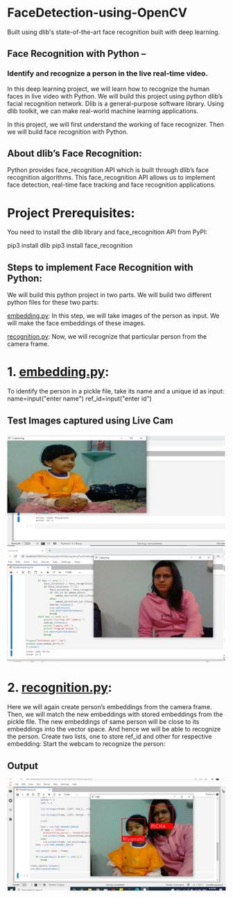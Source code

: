 # FaceDetection-using-OpenCV

Built using dlib's state-of-the-art face recognition built with deep learning.

## Face Recognition with Python – 
### Identify and recognize a person in the live real-time video.

In this deep learning project, we will learn how to recognize the human faces in live video with Python. We will build this project using python dlib’s facial recognition network. Dlib is a general-purpose software library. Using dlib toolkit, we can make real-world machine learning applications.

In this project, we will first understand the working of face recognizer. Then we will build face recognition with Python.

## About dlib’s Face Recognition:
Python provides face_recognition API which is built through dlib’s face recognition algorithms. This face_recognition API allows us to implement face detection, real-time face tracking and face recognition applications.

# Project Prerequisites:
You need to install the dlib library and face_recognition API from PyPI:

pip3 install dlib 
pip3 install face_recognition

## Steps to implement Face Recognition with Python:
We will build this python project in two parts. We will build two different python files for these two parts:

[embedding.py](https://github.com/Richa2310/FaceDetection-using-OpenCV/blob/main/embeddings.ipynb): In this step, we will take images of the person as input. We will make the face embeddings of these images.

[recognition.py](https://github.com/Richa2310/FaceDetection-using-OpenCV/blob/main/recognition%20(1).ipynb): Now, we will recognize that particular person from the camera frame.


# 1. [embedding.py](https://github.com/Richa2310/FaceDetection-using-OpenCV/blob/main/embeddings.ipynb):

To identify the person in a pickle file, take its name and a unique id as input:
name=input("enter name")
ref_id=input("enter id")

## Test Images captured using Live Cam

![alt text](https://github.com/Richa2310/FaceDetection-using-OpenCV/blob/main/img1.jpg?raw=true)
![alt text](https://github.com/Richa2310/FaceDetection-using-OpenCV/blob/main/img2.jpg?raw=true)

# 2. [recognition.py](https://github.com/Richa2310/FaceDetection-using-OpenCV/blob/main/recognition%20(1).ipynb):

Here we will again create person’s embeddings from the camera frame. Then, we will match the new embeddings with stored embeddings from the pickle file. The new embeddings of same person will be close to its embeddings into the vector space. And hence we will be able to recognize the person.
Create two lists, one to store ref_id and other for respective embedding:
Start the webcam to recognize the person:

## Output
![alt text](https://github.com/Richa2310/FaceDetection-using-OpenCV/blob/main/img3.jpg?raw=true)
